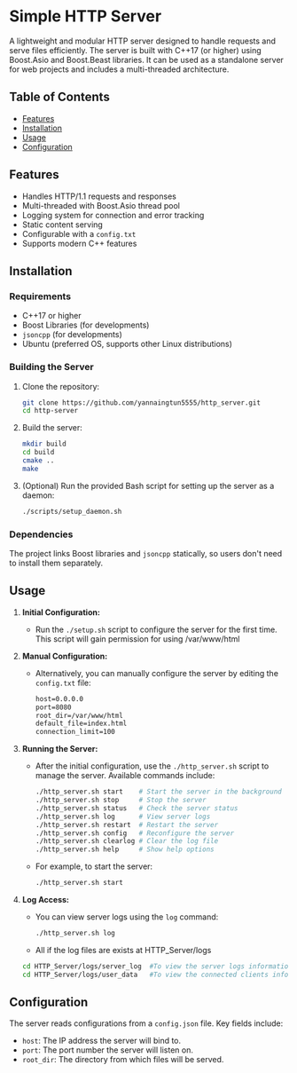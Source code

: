 # Simple HTTP Server

A lightweight and modular HTTP server designed to handle requests and serve files efficiently. The server is built with C++17 (or higher) using Boost.Asio and Boost.Beast libraries. It can be used as a standalone server for web projects and includes a multi-threaded architecture.

## Table of Contents

- [Features](#features)
- [Installation](#installation)
- [Usage](#usage)
- [Configuration](#configuration)

## Features

- Handles HTTP/1.1 requests and responses
- Multi-threaded with Boost.Asio thread pool
- Logging system for connection and error tracking
- Static content serving
- Configurable with a `config.txt`
- Supports modern C++ features

## Installation

### Requirements

- C++17 or higher
- Boost Libraries (for developments)
- `jsoncpp` (for developments)
- Ubuntu (preferred OS, supports other Linux distributions)

### Building the Server

1. Clone the repository:
    ```bash
    git clone https://github.com/yannaingtun5555/http_server.git
    cd http-server
    ```

2. Build the server:
    ```bash
    mkdir build
    cd build
    cmake ..
    make
    ```

3. (Optional) Run the provided Bash script for setting up the server as a daemon:
    ```bash
    ./scripts/setup_daemon.sh
    ```

### Dependencies

The project links Boost libraries and `jsoncpp` statically, so users don't need to install them separately. 

## Usage

1. **Initial Configuration:**
   - Run the `./setup.sh` script to configure the server for the first time. This script will gain permission for using /var/www/html
   
2. **Manual Configuration:**
   - Alternatively, you can manually configure the server by editing the `config.txt` file:
     ```txt
     host=0.0.0.0
     port=8080
     root_dir=/var/www/html
     default_file=index.html
     connection_limit=100
     ```

3. **Running the Server:**
   - After the initial configuration, use the `./http_server.sh` script to manage the server. Available commands include:
     ```bash
     ./http_server.sh start    # Start the server in the background
     ./http_server.sh stop     # Stop the server
     ./http_server.sh status   # Check the server status
     ./http_server.sh log      # View server logs
     ./http_server.sh restart  # Restart the server
     ./http_server.sh config   # Reconfigure the server
     ./http_server.sh clearlog # Clear the log file
     ./http_server.sh help     # Show help options
     ```

   - For example, to start the server:
     ```bash
     ./http_server.sh start
     ```

4. **Log Access:**
   - You can view server logs using the `log` command:
     ```bash
     ./http_server.sh log
     ```
    - All if the log files are exists at HTTP_Server/logs

     ```bash
     cd HTTP_Server/logs/server_log  #To view the server logs information
     cd HTTP_Server/logs/user_data   #To view the connected clients information
     ```

## Configuration

The server reads configurations from a `config.json` file. Key fields include:

- `host`: The IP address the server will bind to.
- `port`: The port number the server will listen on.
- `root_dir`: The directory from which files will be served.



